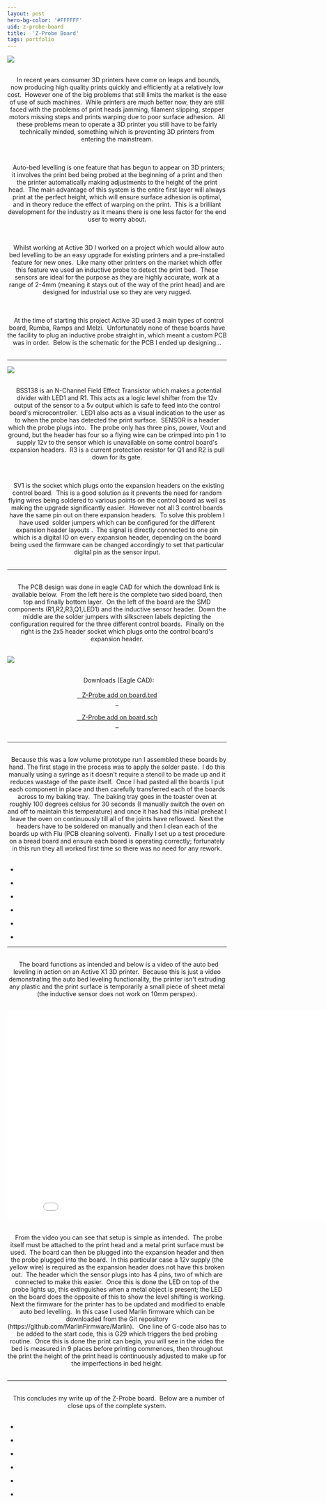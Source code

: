 ```yaml
---
layout: post
hero-bg-color: '#FFFFFF'
uid: z-probe-board
title:  'Z-Probe Board'
tags: portfolio
---
```


<a href="{{ site.url }}/images/portfolio/z-probe-board/IMG_4807.JPG">
<img src = "{{ site.url }}/images/portfolio/z-probe-board/IMG_4807.JPG">
</a>


<div class="sqs-html-content">
 <p class="" style="text-align:center;white-space:pre-wrap;">
  In recent years consumer 3D printers have come on leaps and bounds, now producing high quality prints quickly and efficiently at a relatively low cost.  However one of the big problems that still limits the market is the ease of use of such machines.  While printers are much better now, they are still faced with the problems of print heads jamming, filament slipping, stepper motors missing steps and prints warping due to poor surface adhesion.  All these problems mean to operate a 3D printer you still have to be fairly technically minded, something which is preventing 3D printers from entering the mainstream.
 </p>
 <p class="" style="text-align:center;white-space:pre-wrap;">
  Auto-bed levelling is one feature that has begun to appear on 3D printers; it involves the print bed being probed at the beginning of a print and then the printer automatically making adjustments to the height of the print head.  The main advantage of this system is the entire first layer will always print at the perfect height, which will ensure surface adhesion is optimal, and in theory reduce the effect of warping on the print.  This is a brilliant development for the industry as it means there is one less factor for the end user to worry about.
 </p>
 <p class="" style="text-align:center;white-space:pre-wrap;">
  Whilst working at Active 3D I worked on a project which would allow auto bed levelling to be an easy upgrade for existing printers and a pre-installed feature for new ones.  Like many other printers on the market which offer this feature we used an inductive probe to detect the print bed.  These sensors are ideal for the purpose as they are highly accurate, work at a range of 2-4mm (meaning it stays out of the way of the print head) and are designed for industrial use so they are very rugged.
 </p>
 <p class="" style="text-align:center;white-space:pre-wrap;">
  At the time of starting this project Active 3D used 3 main types of control board, Rumba, Ramps and Melzi.  Unfortunately none of these boards have the facility to plug an inductive probe straight in, which meant a custom PCB was in order.  Below is the schematic for the PCB I ended up designing...
 </p>
</div>


<hr>

<a href="{{ site.url }}/images/portfolio/z-probe-board/image-asset.jpeg">
<img src = "{{ site.url }}/images/portfolio/z-probe-board/image-asset.jpeg">
</a>


<div class="sqs-html-content">
 <p class="" style="text-align:center;white-space:pre-wrap;">
  BSS138 is an N-Channel Field Effect Transistor which makes a potential divider with LED1 and R1. This acts as a logic level shifter from the 12v output of the sensor to a 5v output which is safe to feed into the control board's microcontroller.  LED1 also acts as a visual indication to the user as to when the probe has detected the print surface.  SENSOR is a header which the probe plugs into.  The probe only has three pins, power, Vout and ground, but the header has four so a flying wire can be crimped into pin 1 to supply 12v to the sensor which is unavailable on some control board's expansion headers.  R3 is a current protection resistor for Q1 and R2 is pull down for its gate.
 </p>
 <p class="" style="text-align:center;white-space:pre-wrap;">
  SV1 is the socket which plugs onto the expansion headers on the existing control board.  This is a good solution as it prevents the need for random flying wires being soldered to various points on the control board as well as making the upgrade significantly easier.  However not all 3 control boards have the same pin out on there expansion headers.  To solve this problem I have used  solder jumpers which can be configured for the different expansion header layouts .  The signal is directly connected to one pin which is a digital IO on every expansion header, depending on the board being used the firmware can be changed accordingly to set that particular digital pin as the sensor input.
 </p>
</div>


<hr>

<div class="sqs-html-content">
 <p class="" style="text-align:center;white-space:pre-wrap;">
  The PCB design was done in eagle CAD for which the download link is available below.  From the left here is the complete two sided board, then top and finally bottom layer.  On the left of the board are the SMD components (R1,R2,R3,Q1,LED1) and the inductive sensor header.  Down the middle are the solder jumpers with silkscreen labels depicting the configuration required for the three different control boards.  Finally on the right is the 2x5 header socket which plugs onto the control board's expansion header.
 </p>
</div>


<a href="{{ site.url }}/images/portfolio/z-probe-board/image-asset.png">
<img src = "{{ site.url }}/images/portfolio/z-probe-board/image-asset.png">
</a>


<div class="sqs-html-content">
 <p class="" style="text-align:center;white-space:pre-wrap;">
  Downloads (Eagle CAD):
  <a href="/s/Z-Probing-Add-on-Board.brd">
   Z-Probe add on board.brd
  </a>
  <a href="/s/Z-Probing-Add-on-Board.sch">
   Z-Probe add on board.sch
  </a>
 </p>
</div>


<hr>

<div class="sqs-html-content">
 <p class="" style="text-align:center;white-space:pre-wrap;">
  Because this was a low volume prototype run I assembled these boards by hand. The first stage in the process was to apply the solder paste.  I do this manually using a syringe as it doesn't require a stencil to be made up and it reduces wastage of the paste itself.  Once I had pasted all the boards I put each component in place and then carefully transferred each of the boards across to my baking tray.  The baking tray goes in the toaster oven at roughly 100 degrees celsius for 30 seconds (I manually switch the oven on and off to maintain this temperature) and once it has had this initial preheat I leave the oven on continuously till all of the joints have reflowed.  Next the headers have to be soldered on manually and then I clean each of the boards up with Flu (PCB cleaning solvent).  Finally I set up a test procedure on a bread board and ensure each board is operating correctly; fortunately in this run they all worked first time so there was no need for any rework.
 </p>
</div>


<ul class="projects clearfix">
  <li>
    <div class="project" style='background-image: url(/images/portfolio/z-probe-board/IMG_4807+-+Banner.JPG)'>
      <a class="cover" href="{{ site.url }}/images/portfolio/z-probe-board/IMG_4807+-+Banner.JPG"></a>
    </div>
  </li>
  <li>
    <div class="project" style='background-image: url(/images/portfolio/z-probe-board/IMAG0875.jpg)'>
      <a class="cover" href="{{ site.url }}/images/portfolio/z-probe-board/IMAG0875.jpg"></a>
    </div>
  </li>
  <li>
    <div class="project" style='background-image: url(/images/portfolio/z-probe-board/IMAG0882.jpg)'>
      <a class="cover" href="{{ site.url }}/images/portfolio/z-probe-board/IMAG0882.jpg"></a>
    </div>
  </li>
  <li>
    <div class="project" style='background-image: url(/images/portfolio/z-probe-board/IMAG0870+%281%29.jpg)'>
      <a class="cover" href="{{ site.url }}/images/portfolio/z-probe-board/IMAG0870+%281%29.jpg"></a>
    </div>
  </li>
  <li>
    <div class="project" style='background-image: url(/images/portfolio/z-probe-board/IMAG0884+%281%29.jpg)'>
      <a class="cover" href="{{ site.url }}/images/portfolio/z-probe-board/IMAG0884+%281%29.jpg"></a>
    </div>
  </li>
  <li>
    <div class="project" style='background-image: url(/images/portfolio/z-probe-board/IMAG0873+%281%29.jpg)'>
      <a class="cover" href="{{ site.url }}/images/portfolio/z-probe-board/IMAG0873+%281%29.jpg"></a>
    </div>
  </li>
</ul>


<hr>

<div class="sqs-html-content">
 <p class="" style="text-align:center;white-space:pre-wrap;">
  The board functions as intended and below is a video of the auto bed leveling in action on an Active X1 3D printer.  Because this is just a video demonstrating the auto bed leveling functionality, the printer isn't extruding any plastic and the print surface is temporarily a small piece of sheet metal (the inductive sensor does not work on 10mm perspex).
 </p>
</div>


<iframe src="//www.youtube.com/embed/NNZLVAwPn-Q?wmode=opaque&enablejsapi=1" height="480" width="854" scrolling="no" frameborder="0" allowfullscreen=""><br/></iframe>

<div class="sqs-html-content">
 <p class="" style="text-align:center;white-space:pre-wrap;">
  From the video you can see that setup is simple as intended.  The probe itself must be attached to the print head and a metal print surface must be used.  The board can then be plugged into the expansion header and then the probe plugged into the board.  In this particular case a 12v supply (the yellow wire) is required as the expansion header does not have this broken out.  The header which the sensor plugs into has 4 pins, two of which are connected to make this easier.  Once this is done the LED on top of the probe lights up, this extinguishes when a metal object is present; the LED on the board does the opposite of this to show the level shifting is working.  Next the firmware for the printer has to be updated and modified to enable auto bed levelling.  In this case I used Marlin firmware which can be downloaded from the Git repository (https://github.com/MarlinFirmware/Marlin).   One line of G-code also has to be added to the start code, this is G29 which triggers the bed probing routine.  Once this is done the print can begin, you will see in the video the bed is measured in 9 places before printing commences, then throughout the print the height of the print head is continuously adjusted to make up for the imperfections in bed height.
 </p>
</div>


<hr>

<div class="sqs-html-content">
 <p class="" style="text-align:center;white-space:pre-wrap;">
  This concludes my write up of the Z-Probe board.  Below are a number of close ups of the complete system.
 </p>
</div>


<ul class="projects clearfix">
  <li>
    <div class="project" style='background-image: url(/images/portfolio/z-probe-board/IMG_5084.JPG)'>
      <a class="cover" href="{{ site.url }}/images/portfolio/z-probe-board/IMG_5084.JPG"></a>
    </div>
  </li>
  <li>
    <div class="project" style='background-image: url(/images/portfolio/z-probe-board/IMG_5080.JPG)'>
      <a class="cover" href="{{ site.url }}/images/portfolio/z-probe-board/IMG_5080.JPG"></a>
    </div>
  </li>
  <li>
    <div class="project" style='background-image: url(/images/portfolio/z-probe-board/IMG_5071.JPG)'>
      <a class="cover" href="{{ site.url }}/images/portfolio/z-probe-board/IMG_5071.JPG"></a>
    </div>
  </li>
  <li>
    <div class="project" style='background-image: url(/images/portfolio/z-probe-board/IMG_5068.JPG)'>
      <a class="cover" href="{{ site.url }}/images/portfolio/z-probe-board/IMG_5068.JPG"></a>
    </div>
  </li>
  <li>
    <div class="project" style='background-image: url(/images/portfolio/z-probe-board/IMG_5073.JPG)'>
      <a class="cover" href="{{ site.url }}/images/portfolio/z-probe-board/IMG_5073.JPG"></a>
    </div>
  </li>
  <li>
    <div class="project" style='background-image: url(/images/portfolio/z-probe-board/IMG_5076.JPG)'>
      <a class="cover" href="{{ site.url }}/images/portfolio/z-probe-board/IMG_5076.JPG"></a>
    </div>
  </li>
</ul>


